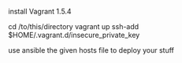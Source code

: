 install Vagrant 1.5.4

 cd /to/this/directory
 vagrant up
 ssh-add $HOME/.vagrant.d/insecure_private_key

use ansible the given hosts file to deploy your stuff

